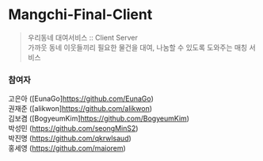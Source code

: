 # Mangchi-Final-Client
>우리동네 대여서비스 :: Client Server  
>가까웃 동네 이웃들끼리 필요한 물건을 대여, 나눔할 수 있도록 도와주는 매칭 서비스

### 참여자
고은아 ([EunaGo]https://github.com/EunaGo)  
권재준 ([alikwon]https://github.com/alikwon)  
김보겸 ([BogyeumKim]https://github.com/BogyeumKim)  
박성민 (https://github.com/seongMinS2)  
박진명 (https://github.com/qkrwlsaud)  
홍세영 (https://github.com/maiorem)  


